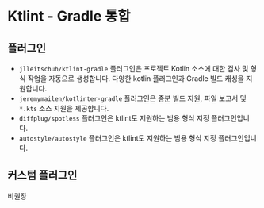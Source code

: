 # Ktlint - Gradle 통합

## 플러그인

- `jlleitschuh/ktlint-gradle` 플러그인은 프로젝트 Kotlin 소스에 대한 검사 및 형식 작업을 자동으로 생성합니다. 다양한 kotlin 플러그인과 Gradle 빌드 캐싱을 지원합니다.
- `jeremymailen/kotlinter-gradle` 플러그인은 증분 빌드 지원, 파일 보고서 및 `*.kts` 소스 지원을 제공합니다.
- `diffplug/spotless` 플러그인은 ktlint도 지원하는 범용 형식 지정 플러그인입니다.
- `autostyle/autostyle` 플러그인은 ktlint도 지원하는 범용 형식 지정 플러그인입니다.

## 커스텀 플러그인

비권장
